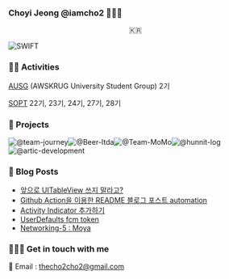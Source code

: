 ### Choyi Jeong @iamcho2 👩🏻‍💻



<p align="center">
  <samp>
    🇰🇷 <br> 
  </samp>
</p>



![SWIFT](https://img.shields.io/static/v1?style=for-the-badge&logo=swift&message=SWIFT&label=&color=FA7343&labelColor=000000) 

### 🏄‍♂️ Activities  

[AUSG](ausg.me) (AWSKRUG University Student Group) 2기 

[SOPT](http://sopt.org/wp/) 22기, 23기, 24기, 27기, 28기

### 🎱 Projects

![@team-journey](https://avatars.githubusercontent.com/u/86547407?s=60&v=4)![@Beer-Itda](https://avatars.githubusercontent.com/u/83107553?s=60&v=4)![@Team-MoMo](https://avatars.githubusercontent.com/u/76675249?s=60&v=4)![@hunnit-log](https://avatars.githubusercontent.com/u/74134192?s=60&v=4)![@artic-development](https://avatars.githubusercontent.com/u/52156026?s=60&v=4)

### 🍋 Blog Posts
<!-- BLOG-POST-LIST:START -->
- [앞으로 UITableView 쓰지 말라고?](https://iamcho2.github.io/2021/07/25/UICollectionView-or-UITableView-for-list)
- [Github Action을 이용한 README 블로그 포스트 automation](https://iamcho2.github.io/2021/07/24/github-readme-blog-post-automation-using-github-action)
- [Activity Indicator 추가하기](https://iamcho2.github.io/2021/07/14/activity-indicator)
- [UserDefaults fcm token](https://iamcho2.github.io/2021/07/13/UserDefaults)
- [Networking-5 : Moya](https://iamcho2.github.io/2021/07/10/Networking-5)
<!-- BLOG-POST-LIST:END -->

### 🏄🏻‍♀️ Get in touch with me

📧 Email : thecho2cho2@gmail.com

